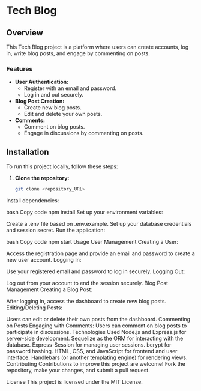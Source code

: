 # Tech Blog

## Overview
This Tech Blog project is a platform where users can create accounts, log in, write blog posts, and engage by commenting on posts.

### Features
- **User Authentication:**
  - Register with an email and password.
  - Log in and out securely.
- **Blog Post Creation:**
  - Create new blog posts.
  - Edit and delete your own posts.
- **Comments:**
  - Comment on blog posts.
  - Engage in discussions by commenting on posts.

## Installation
To run this project locally, follow these steps:

1. **Clone the repository:**
   ```bash
   git clone <repository_URL>
Install dependencies:

bash
Copy code
npm install
Set up your environment variables:

Create a .env file based on .env.example.
Set up your database credentials and session secret.
Run the application:

bash
Copy code
npm start
Usage
User Management
Creating a User:

Access the registration page and provide an email and password to create a new user account.
Logging In:

Use your registered email and password to log in securely.
Logging Out:

Log out from your account to end the session securely.
Blog Post Management
Creating a Blog Post:

After logging in, access the dashboard to create new blog posts.
Editing/Deleting Posts:

Users can edit or delete their own posts from the dashboard.
Commenting on Posts
Engaging with Comments:
Users can comment on blog posts to participate in discussions.
Technologies Used
Node.js and Express.js for server-side development.
Sequelize as the ORM for interacting with the database.
Express-Session for managing user sessions.
bcrypt for password hashing.
HTML, CSS, and JavaScript for frontend and user interface.
Handlebars (or another templating engine) for rendering views.
Contributing
Contributions to improve this project are welcome! Fork the repository, make your changes, and submit a pull request.

License
This project is licensed under the MIT License.